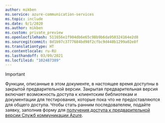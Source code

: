 ```yaml
---
author: mikben
ms.service: azure-communication-services
ms.topic: include
ms.date: 9/1/2020
ms.author: mikben
ms.custom: private_preview
ms.openlocfilehash: 511656e1f904db6e65c98b9b6da950324164e2d8
ms.sourcegitcommit: 8d1b97c3777684bd98f2cfbc9d440b1299a02e8f
ms.translationtype: HT
ms.contentlocale: ru-RU
ms.lasthandoff: 03/09/2021
ms.locfileid: "102487389"
---
```

> [!IMPORTANT]
> Функции, описанные в этом документе, в настоящее время доступны в закрытой предварительной версии. Закрытая предварительная версия включает возможность доступа к клиентским библиотекам и документации для тестирования, которые пока что не предоставляются для общего доступа.
> Чтобы стать ранним последователем, подайте заявку, заполнив форму для [получения доступа к предварительной версии Служб коммуникации Azure](https://aka.ms/ACS-EarlyAdopter).
